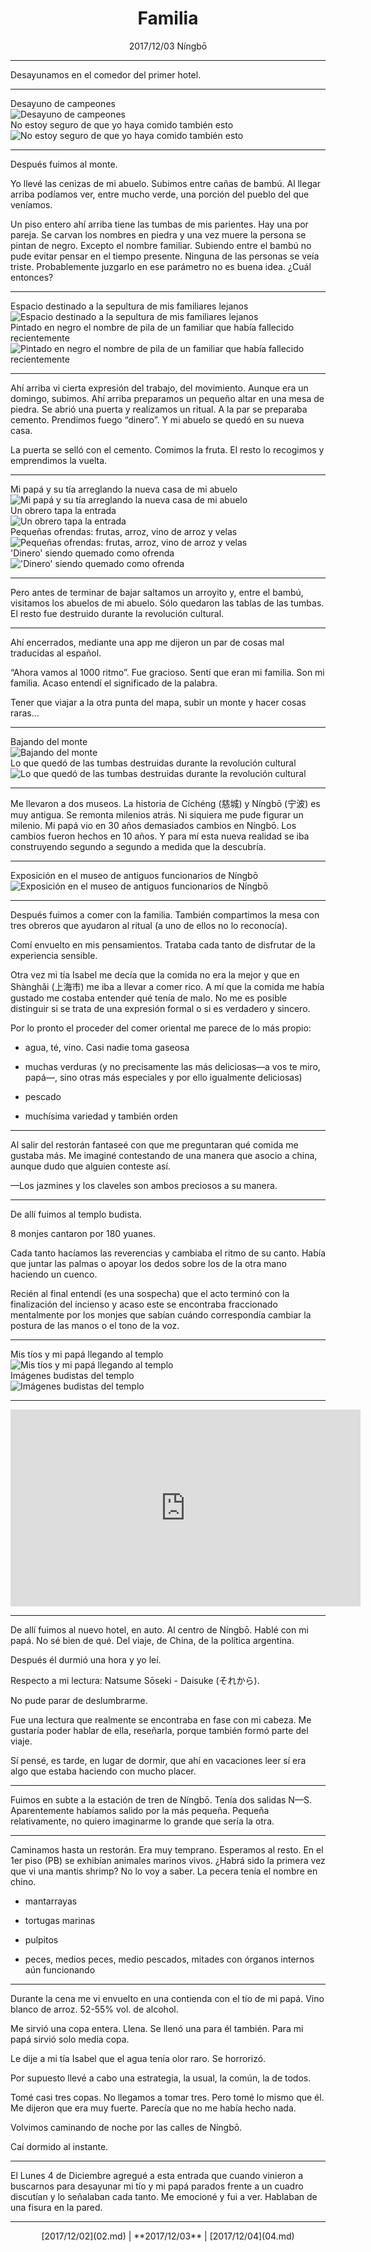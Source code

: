 # <center>Familia</center>

<center>
2017/12/03  
Níngbō
</center>

---

Desayunamos en el comedor del primer hotel.

---

<div class="swiper my-carousel">
  <div class="swiper-wrapper">
    <div class="swiper-slide">
      <div class="slide-title">Desayuno de campeones</div><img src="/imgs/LD00301.jpg" alt="Desayuno de campeones">
    </div>
    <div class="swiper-slide">
      <div class="slide-title">No estoy seguro de que yo haya comido también esto</div><img src="/imgs/LD00302.jpg" alt="No estoy seguro de que yo haya comido también esto">
    </div>
  </div>
  <div class="swiper-pagination"></div>
  <div class="swiper-button-prev"></div>
  <div class="swiper-button-next"></div>
</div>

---

Después fuimos al monte.

Yo llevé las cenizas de mi abuelo. Subimos entre cañas de bambú. Al llegar arriba podíamos ver, entre mucho verde, una porción del pueblo del que veníamos.

Un piso entero ahí arriba tiene las tumbas de mis parientes. Hay una por pareja. Se carvan los nombres en piedra y una vez muere la persona se pintan de negro. Excepto el nombre familiar. Subiendo entre el bambú no pude evitar pensar en el tiempo presente. Ninguna de las personas se veía triste. Probablemente juzgarlo en ese parámetro no es buena idea. ¿Cuál entonces?

---

<div class="swiper my-carousel">
  <div class="swiper-wrapper">
    <div class="swiper-slide">
      <div class="slide-title">Espacio destinado a la sepultura de mis familiares lejanos</div><img src="/imgs/LD00303.jpg" alt="Espacio destinado a la sepultura de mis familiares lejanos">
    </div>
    <div class="swiper-slide">
        <div class="slide-title">Pintado en negro el nombre de pila de un familiar que había fallecido recientemente</div><img src="/imgs/LD00304.jpg" alt="Pintado en negro el nombre de pila de un familiar que había fallecido recientemente">
    </div>
  </div>
  <div class="swiper-pagination"></div>
  <div class="swiper-button-prev"></div>
  <div class="swiper-button-next"></div>
</div>

---

Ahí arriba vi cierta expresión del trabajo, del movimiento. Aunque era un domingo, subimos. Ahí arriba preparamos un pequeño altar en una mesa de piedra. Se abrió una puerta y realizamos un ritual. A la par se preparaba cemento. Prendimos fuego “dinero”. Y mi abuelo se quedó en su nueva casa.

La puerta se selló con el cemento. Comimos la fruta. El resto lo recogimos y emprendimos la vuelta.

---

<div class="swiper my-carousel">
  <div class="swiper-wrapper">
    <div class="swiper-slide">
      <div class="slide-title">Mi papá y su tía arreglando la nueva casa de mi abuelo</div><img src="/imgs/LD00305.jpg" alt="Mi papá y su tía arreglando la nueva casa de mi abuelo">
    </div>
    <div class="swiper-slide">
      <div class="slide-title">Un obrero tapa la entrada</div><img src="/imgs/LD00306.jpg" alt="Un obrero tapa la entrada">
    </div>
    <div class="swiper-slide">
      <div class="slide-title">Pequeñas ofrendas: frutas, arroz, vino de arroz y velas</div><img src="/imgs/LD00307.jpg" alt="Pequeñas ofrendas: frutas, arroz, vino de arroz y velas">
    </div>
    <div class="swiper-slide">
      <div class="slide-title">'Dinero' siendo quemado como ofrenda</div><img src="/imgs/LD00308.jpg" alt="'Dinero' siendo quemado como ofrenda">
    </div>
  </div>
  <div class="swiper-pagination"></div>
  <div class="swiper-button-prev"></div>
  <div class="swiper-button-next"></div>
</div>

---

Pero antes de terminar de bajar saltamos un arroyito y, entre el bambú, visitamos los abuelos de mi abuelo. Sólo quedaron las tablas de las tumbas. El resto fue destruido durante la revolución cultural.

---

Ahí encerrados, mediante una app me dijeron un par de cosas mal traducidas al español.

“Ahora vamos al 1000 ritmo”. Fue gracioso. Sentí que eran mi familia. Son mi familia. Acaso entendí el significado de la palabra.

Tener que viajar a la otra punta del mapa, subir un monte y hacer cosas raras…

---

<div class="swiper my-carousel">
  <div class="swiper-wrapper">
    <div class="swiper-slide">
      <div class="slide-title">Bajando del monte</div><img src="/imgs/LD00309.jpg" alt="Bajando del monte">
    </div>
    <div class="swiper-slide">
      <div class="slide-title">Lo que quedó de las tumbas destruidas durante la revolución cultural</div><img src="/imgs/LD00310.jpg" alt="Lo que quedó de las tumbas destruidas durante la revolución cultural">
    </div>
  </div>
  <div class="swiper-pagination"></div>
  <div class="swiper-button-prev"></div>
  <div class="swiper-button-next"></div>
</div>

---

Me llevaron a dos museos. La historia de Cíchéng (慈城) y Níngbō (宁波) es muy antigua. Se remonta milenios atrás. Ni siquiera me pude figurar un milenio. Mi papá vio en 30 años demasiados cambios en Níngbō. Los cambios fueron hechos en 10 años. Y para mí esta nueva realidad se iba construyendo segundo a segundo a medida que la descubría.

---

<div class="swiper my-carousel">
  <div class="swiper-wrapper">
    <div class="swiper-slide">
      <div class="slide-title">Exposición en el museo de antiguos funcionarios de Níngbō</div><img src="/imgs/LD00311.jpg" alt="Exposición en el museo de antiguos funcionarios de Níngbō">
    </div>
  </div>
  <div class="swiper-pagination"></div>
</div>

---

Después fuimos a comer con la familia. También compartimos la mesa con tres obreros que ayudaron al ritual (a uno de ellos no lo reconocía).

Comí envuelto en mis pensamientos. Trataba cada tanto de disfrutar de la experiencia sensible.

Otra vez mi tía Isabel me decía que la comida no era la mejor y que en Shànghǎi (上海市) me iba a llevar a comer rico. A mí que la comida me había gustado me costaba entender qué tenía de malo. No me es posible distinguir si se trata de una expresión formal o si es verdadero y sincero.

Por lo pronto el proceder del comer oriental me parece de lo más propio:


- agua, té, vino. Casi nadie toma gaseosa

- muchas verduras (y no precisamente las más deliciosas—a vos te miro, papá—, sino otras más especiales y por ello igualmente deliciosas)

- pescado

- muchísima variedad y también orden


---

Al salir del restorán fantaseé con que me preguntaran qué comida me gustaba más. Me imaginé contestando de una manera que asocio a china, aunque dudo que alguien conteste así.


—Los jazmines y los claveles son ambos preciosos a su manera.


---

De allí fuimos al templo budista.

8 monjes cantaron por 180 yuanes.

Cada tanto hacíamos las reverencias y cambiaba el ritmo de su canto. Había que juntar las palmas o apoyar los dedos sobre los de la otra mano haciendo un cuenco.

Recién al final entendí (es una sospecha) que el acto terminó con la finalización del incienso y acaso este se encontraba fraccionado mentalmente por los monjes que sabían cuándo correspondía cambiar la postura de las manos o el tono de la voz.

---

<div class="swiper my-carousel">
  <div class="swiper-wrapper">
    <div class="swiper-slide"><div class="slide-title">Mis tíos y mi papá llegando al templo</div><img src="/imgs/LD00312c.jpg" alt="Mis tíos y mi papá llegando al templo"></div>
    <div class="swiper-slide"><div class="slide-title">Imágenes budistas del templo</div><img src="/imgs/LD00312.jpg" alt="Imágenes budistas del templo"></div>
  </div>
  <div class="swiper-pagination"></div>
  <div class="swiper-button-prev"></div>
  <div class="swiper-button-next"></div>
</div>

---

<center><iframe width="560" height="315" src="https://www.youtube-nocookie.com/embed/d5iFq6i6O20" frameborder="0" allowfullscreen></iframe></center>

---

De allí fuimos al nuevo hotel, en auto. Al centro de Níngbō. Hablé con mi papá. No sé bien de qué. Del viaje, de China, de la política argentina.

Después él durmió una hora y yo leí.

Respecto a mi lectura: Natsume Sōseki - Daisuke (それから).

No pude parar de deslumbrarme.

Fue una lectura que realmente se encontraba en fase con mi cabeza. Me gustaría poder hablar de ella, reseñarla, porque también formó parte del viaje.

Sí pensé, es tarde, en lugar de dormir, que ahí en vacaciones leer sí era algo que estaba haciendo con mucho placer.


---

Fuimos en subte a la estación de tren de Níngbō. Tenía dos salidas N—S. Aparentemente habíamos salido por la más pequeña. Pequeña relativamente, no quiero imaginarme lo grande que sería la otra.


---

Caminamos hasta un restorán. Era muy temprano. Esperamos al resto. En el 1er piso (PB) se exhibían animales marinos vivos. ¿Habrá sido la primera vez que vi una mantis shrimp? No lo voy a saber. La pecera tenía el nombre en chino.

- mantarrayas

- tortugas marinas

- pulpitos

- peces, medios peces, medio pescados, mitades con órganos internos aún funcionando

---

Durante la cena me vi envuelto en una contienda con el tío de mi papá. Vino blanco de arroz. 52-55% vol. de alcohol.

Me sirvió una copa entera. Llena. Se llenó una para él también. Para mi papá sirvió solo media copa.

Le dije a mi tía Isabel que el agua tenía olor raro. Se horrorizó.

Por supuesto llevé a cabo una estrategia, la usual, la común, la de todos.

Tomé casi tres copas. No llegamos a tomar tres. Pero tomé lo mismo que él. Me dijeron que era muy fuerte. Parecía que no me había hecho nada.

Volvimos caminando de noche por las calles de Níngbō.

Caí dormido al instante.

---

El Lunes 4 de Diciembre agregué a esta entrada que cuando vinieron a buscarnos para desayunar mi tío y mi papá parados frente a un cuadro discutían y lo señalaban cada tanto. Me emocioné y fui a ver. Hablaban de una fisura en la pared.

---

<center>
[2017/12/02](02.md) | **2017/12/03** | [2017/12/04](04.md)
</center>
